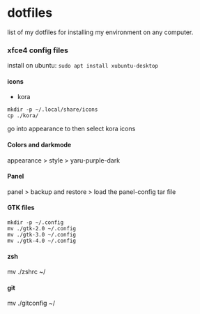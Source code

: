 # dotfiles
list of my dotfiles for installing my environment on any computer.

### xfce4 config files

install on ubuntu:
```sudo apt install xubuntu-desktop```

#### icons 
- kora
```
mkdir -p ~/.local/share/icons
cp ./kora/
```

go into appearance to then select kora icons

#### Colors and darkmode

appearance > style > yaru-purple-dark


#### Panel

panel > backup and restore > load the panel-config tar file

#### GTK files

```
mkdir -p ~/.config
mv ./gtk-2.0 ~/.config
mv ./gtk-3.0 ~/.config
mv ./gtk-4.0 ~/.config
```

#### zsh
mv ./zshrc ~/ 

#### git
mv ./gitconfig ~/
